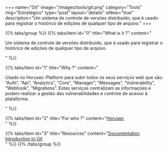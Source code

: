 +++
name="Git"
image="/images/tools/git.png"
category="Tools"
ring="Estratégico"
type="post"
layout="details"
isNew="true"
description="Um sistema de controle de versões distribuído, que é usado para registrar o histórico de edições de qualquer tipo de arquivo."
+++

{{% tabs/group %}}
  {{% tabs/item id="0" title="What is it ?" content="<p>Um sistema de controle de versões distribuído, que é usado para registrar o histórico de edições de qualquer tipo de arquivo.</p>" %}}
  
  {{% tabs/item id="1" title="Why ?" content="<p>Usado no Horusec-Platform para subir todos os seus serviços web que são: “Auth”, “Api”, “Analytics”, “Core”, “Manager”, “Messages”, “Vulnerability”, “Webhook”, “Migrations”. Estes serviços centralizam as informações e podem realizar a gestão das vulnerabilidades e controle de acesso à plataforma.</p>" %}}
  
  {{% tabs/item id="2" title="For who ?" content="<a href='https://horusec.io/site/'>Horusec</a><br />" %}}

  {{% tabs/item id="3" title="Resources" content="<a href='https://git-scm.com/doc'>Documentation</a><br /><a href='https://docs.microsoft.com/en-us/learn/modules/intro-to-git/'>Introduction to Git</a><br />" %}}
{{% /tabs/group %}}